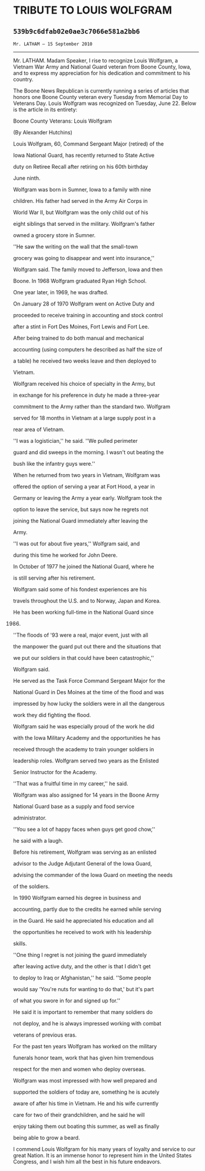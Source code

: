 # TRIBUTE TO LOUIS WOLFGRAM
## `539b9c6dfab02e0ae3c7066e581a2bb6`
`Mr. LATHAM — 15 September 2010`

---


Mr. LATHAM. Madam Speaker, I rise to recognize Louis Wolfgram, a 
Vietnam War Army and National Guard veteran from Boone County, Iowa, 
and to express my appreciation for his dedication and commitment to his 
country.



The Boone News Republican is currently running a series of articles 
that honors one Boone County veteran every Tuesday from Memorial Day to 
Veterans Day. Louis Wolfgram was recognized on Tuesday, June 22. Below 
is the article in its entirety:









 Boone County Veterans: Louis Wolfgram













(By Alexander Hutchins)




 Louis Wolfgram, 60, Command Sergeant Major (retired) of the 


 Iowa National Guard, has recently returned to State Active 


 duty on Retiree Recall after retiring on his 60th birthday 


 June ninth.



 Wolfgram was born in Sumner, Iowa to a family with nine 


 children. His father had served in the Army Air Corps in 


 World War II, but Wolfgram was the only child out of his 


 eight siblings that served in the military. Wolfgram's father 


 owned a grocery store in Sumner.



 ''He saw the writing on the wall that the small-town 


 grocery was going to disappear and went into insurance,'' 


 Wolfgram said. The family moved to Jefferson, Iowa and then 


 Boone. In 1968 Wolfgram graduated Ryan High School.



 One year later, in 1969, he was drafted.



 On January 28 of 1970 Wolfgram went on Active Duty and 


 proceeded to receive training in accounting and stock control 


 after a stint in Fort Des Moines, Fort Lewis and Fort Lee. 


 After being trained to do both manual and mechanical 


 accounting (using computers he described as half the size of 


 a table) he received two weeks leave and then deployed to 


 Vietnam.



 Wolfgram received his choice of specialty in the Army, but 


 in exchange for his preference in duty he made a three-year 


 commitment to the Army rather than the standard two. Wolfgram 


 served for 18 months in Vietnam at a large supply post in a 


 rear area of Vietnam.



 ''I was a logistician,'' he said. ''We pulled perimeter 


 guard and did sweeps in the morning. I wasn't out beating the 


 bush like the infantry guys were.''



 When he returned from two years in Vietnam, Wolfgram was 


 offered the option of serving a year at Fort Hood, a year in 


 Germany or leaving the Army a year early. Wolfgram took the 


 option to leave the service, but says now he regrets not 


 joining the National Guard immediately after leaving the 


 Army.



 ''I was out for about five years,'' Wolfgram said, and 


 during this time he worked for John Deere.



 In October of 1977 he joined the National Guard, where he 


 is still serving after his retirement.



 Wolfgram said some of his fondest experiences are his 


 travels throughout the U.S. and to Norway, Japan and Korea. 


 He has been working full-time in the National Guard since 


 1986.



 ''The floods of '93 were a real, major event, just with all 


 the manpower the guard put out there and the situations that 


 we put our soldiers in that could have been catastrophic,'' 


 Wolfgram said.



 He served as the Task Force Command Sergeant Major for the 


 National Guard in Des Moines at the time of the flood and was 


 impressed by how lucky the soldiers were in all the dangerous 


 work they did fighting the flood.



 Wolfgram said he was especially proud of the work he did 


 with the Iowa Military Academy and the opportunities he has 


 received through the academy to train younger soldiers in 


 leadership roles. Wolfgram served two years as the Enlisted 


 Senior Instructor for the Academy.



 ''That was a fruitful time in my career,'' he said.



 Wolfgram was also assigned for 14 years in the Boone Army 


 National Guard base as a supply and food service 


 administrator.



 ''You see a lot of happy faces when guys get good chow,'' 


 he said with a laugh.



 Before his retirement, Wolfgram was serving as an enlisted 


 advisor to the Judge Adjutant General of the Iowa Guard, 


 advising the commander of the Iowa Guard on meeting the needs 


 of the soldiers.



 In 1990 Wolfgram earned his degree in business and 


 accounting, partly due to the credits he earned while serving 


 in the Guard. He said he appreciated his education and all 


 the opportunities he received to work with his leadership 


 skills.



 ''One thing I regret is not joining the guard immediately 


 after leaving active duty, and the other is that I didn't get 


 to deploy to Iraq or Afghanistan,'' he said. ''Some people 


 would say 'You're nuts for wanting to do that,' but it's part 


 of what you swore in for and signed up for.''



 He said it is important to remember that many soldiers do 


 not deploy, and he is always impressed working with combat 


 veterans of previous eras.



 For the past ten years Wolfgram has worked on the military 


 funerals honor team, work that has given him tremendous 


 respect for the men and women who deploy overseas.



 Wolfgram was most impressed with how well prepared and 


 supported the soldiers of today are, something he is acutely 


 aware of after his time in Vietnam. He and his wife currently 


 care for two of their grandchildren, and he said he will 


 enjoy taking them out boating this summer, as well as finally 


 being able to grow a beard.


I commend Louis Wolfgram for his many years of loyalty and service to 
our great Nation. It is an immense honor to represent him in the United 
States Congress, and I wish him all the best in his future endeavors.

